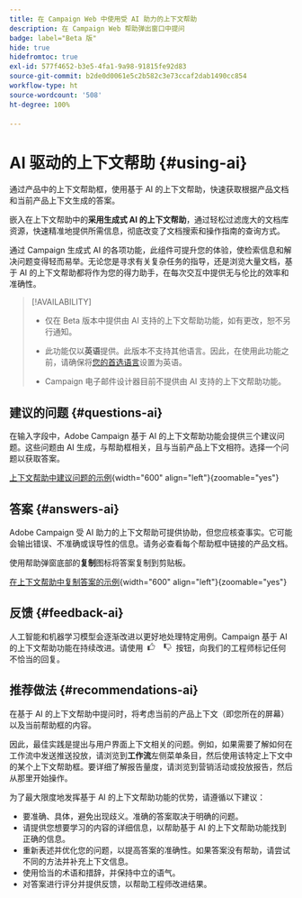 ```yaml
---
title: 在 Campaign Web 中使用受 AI 助力的上下文帮助
description: 在 Campaign Web 帮助弹出窗口中提问
badge: label="Beta 版"
hide: true
hidefromtoc: true
exl-id: 577f4652-b3e5-4fa1-9a98-91815fe92d83
source-git-commit: b2de0d0061e5c2b582c3e73ccaf2dab1490cc854
workflow-type: ht
source-wordcount: '508'
ht-degree: 100%

---
```


# AI 驱动的上下文帮助 {#using-ai}

通过产品中的上下文帮助框，使用基于 AI 的上下文帮助，快速获取根据产品文档和当前产品上下文生成的答案。

嵌入在上下文帮助中的&#x200B;**采用生成式 AI 的上下文帮助**，通过轻松过滤庞大的文档库资源，快速精准地提供所需信息，彻底改变了文档搜索和操作指南的查询方式。

通过 Campaign 生成式 AI 的各项功能，此组件可提升您的体验，使检索信息和解决问题变得轻而易举。无论您是寻求有关复杂任务的指导，还是浏览大量文档，基于 AI 的上下文帮助都将作为您的得力助手，在每次交互中提供无与伦比的效率和准确性。

<!--
[Animation showing AI-powered contextual help in action](assets/do-not-localize/CH+AI-BETA.gif)-->

>[!AVAILABILITY]
>
>* 仅在 Beta 版本中提供由 AI 支持的上下文帮助功能，如有更改，恕不另行通知。
>
>* 此功能仅以&#x200B;**英语**&#x200B;提供。此版本不支持其他语言。因此，在使用此功能之前，请确保将[您的首选语言](connect-to-campaign.md#language-pref)设置为英语。
>
>* Campaign 电子邮件设计器目前不提供由 AI 支持的上下文帮助功能。

<!--
## Consent {#consent-ai}

Campaign knowledge assistant embedded in the contextual help boxes uses AI. Your use of this capability constitutes consent that the information you provide in your session will be collected, used, disclosed, and retained by Adobe in accordance with the terms of Adobe's Customer Feedback Program. Please do not provide any personal information about yourself or other parties (including your name or contact information) in the knowledge assistant.

## Privacy {#privacy-ai}

Your data is encrypted and private following our standard data protection practices. Learn more about [Adobe Privacy Policies](https://www.adobe.com/privacy/policy.html){target="_blank"}.

The knowledge assistant AI capability does not use your data to train our models. We do not allow any partners or third parties to use your data for training their models or any other purpose.

For information specific to Adobe AI policies in Experience Cloud apps and solutions, refer to [this page](https://business.adobe.com/cn/products/sensei/adobe-sensei.html){target="_blank"}.
-->

## 建议的问题 {#questions-ai}

在输入字段中，Adobe Campaign 基于 AI 的上下文帮助功能会提供三个建议问题。这些问题由 AI 生成，与帮助框相关，且与当前产品上下文相符。选择一个问题以获取答案。

[上下文帮助中建议问题的示例](assets/do-not-localize/suggested-questions.png){width="600" align="left"}{zoomable="yes"}

## 答案 {#answers-ai}

Adobe Campaign 受 AI 助力的上下文帮助可提供协助，但您应核查事实。它可能会输出错误、不准确或误导性的信息。请务必查看每个帮助框中链接的产品文档。

使用帮助弹窗底部的&#x200B;**复制**&#x200B;图标将答案复制到剪贴板。

[在上下文帮助中复制答案的示例](assets/do-not-localize/copy-answer.png){width="600" align="left"}{zoomable="yes"}

## 反馈 {#feedback-ai}

人工智能和机器学习模型会逐渐改进以更好地处理特定用例。Campaign 基于 AI 的上下文帮助功能在持续改进。请使用 <img src="assets/do-not-localize/thumb.png" width="10%"/> 按钮，向我们的工程师标记任何不恰当的回复。

## 推荐做法 {#recommendations-ai}

在基于 AI 的上下文帮助中提问时，将考虑当前的产品上下文（即您所在的屏幕）以及当前帮助框的内容。

因此，最佳实践是提出与用户界面上下文相关的问题。例如，如果需要了解如何在工作流中发送推送投放，请浏览到&#x200B;**工作流**&#x200B;左侧菜单条目，然后使用该特定上下文中的某个上下文帮助框。要详细了解报告量度，请浏览到营销活动或投放报告，然后从那里开始操作。

为了最大限度地发挥基于 AI 的上下文帮助功能的优势，请遵循以下建议：

* 要准确、具体，避免出现歧义。准确的答案取决于明确的问题。
* 请提供您想要学习的内容的详细信息，以帮助基于 AI 的上下文帮助功能找到正确的信息。
* 重新表述并优化您的问题，以提高答案的准确性。如果答案没有帮助，请尝试不同的方法并补充上下文信息。
* 使用恰当的术语和措辞，并保持中立的语气。
* 对答案进行评分并提供反馈，以帮助工程师改进结果。